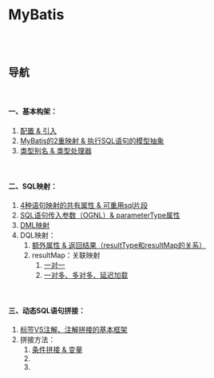 # MyBatis

<br><br>

## 导航

<br>

#### 一、基本构架：

1. [配置 & 引入]()
2. [MyBatis的2重映射 & 执行SQL语句的模型抽象](基本构架/MyBatis的2重映射%20%26%20执行SQL语句的模型抽象.md#mybatis的2重映射--执行sql语句的模型抽象)
3. [类型别名 & 类型处理器](基本构架/类型别名%20%26%20类型处理器.md#类型别名--类型处理器)

<br>

#### 二、SQL映射：

1. [4种语句映射的共有属性 & 可重用sql片段](SQL映射/4种语句映射的共有属性%20%26%20可重用sql片段.md#4种语句映射的共有属性--可重用sql片段)
2. [SQL语句传入参数（OGNL）& parameterType属性](SQL映射/SQL语句传入参数（OGNL）%26%20parameterType属性.md#sql语句传入参数ognl-parametertype属性)
3. [DML映射](SQL映射/DML映射.md#dml映射)
4. DQL映射：
   1. [额外属性 & 返回结果（resultType和resultMap的关系）](SQL映射/DQL映射/额外属性%20%26%20返回结果（resultType和resultMap的关系）.md#额外属性--返回结果resulttype和resultmap的关系)
   2. resultMap：关联映射
      1. [一对一](SQL映射/DQL映射/resultMap：自定义结果映射/关联映射/一对一.md#一对一)
      2. [一对多、多对多、延迟加载](SQL映射/DQL映射/resultMap：自定义结果映射/关联映射/一对多、多对多、延迟加载.md#一对多多对多延迟加载)

<br>

#### 三、动态SQL语句拼接：

1. [标签VS注解、注解拼接的基本框架](动态SQL语句拼接/标签VS注解、注解拼接的基本框架.md#标签vs注解注解拼接的基本框架)
2. 拼接方法：
   1. [条件拼接 & 变量](动态SQL语句拼接/拼接方法/条件拼接%20%26%20变量.md#条件拼接--变量)
   2. []()
   3. []()
